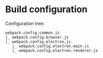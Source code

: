# Build configuration

Configuration tree:
```
webpack.config.common.js
|_ webpack.config.browser.js
|_ webpack.config.electron.js
   |_ webpack.config.electron.main.js
   |_ webpack.config.electron.renderer.js
```
